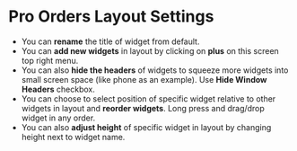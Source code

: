 # **Pro Orders Layout Settings**


- You can **rename** the title of widget from default.
- You can **add new widgets** in layout by clicking on **plus** on this screen top right menu.
- You can also **hide the headers** of widgets to squeeze more widgets into small screen space (like phone as an example). Use **Hide Window Headers** checkbox.
- You can choose to select position of specific widget relative to other widgets in layout and **reorder widgets**. Long press and drag/drop widget in any order.
- You can also **adjust height** of specific widget in layout by changing height next to widget name.


